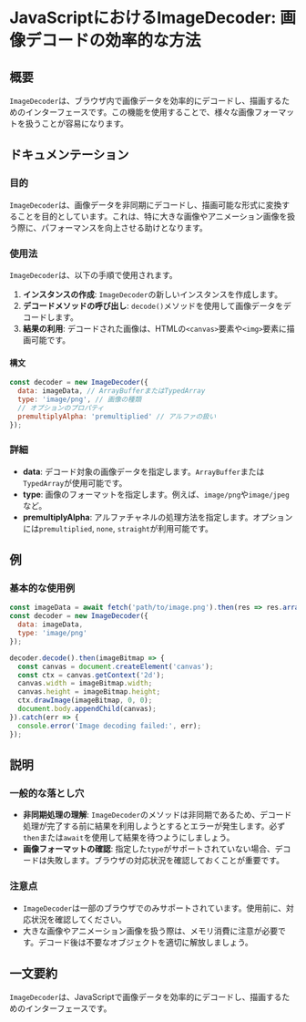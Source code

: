 <!--
Meta Description: # JavaScriptにおけるImageDecoder: 画像デコードの効率的な方法 ## 概要 `ImageDecoder`は、ブラウザ内で画像データを効率的にデコードし、描画するためのインターフェースです。この機能を使用することで、様々な画像フォーマットを扱うことが容易になります。 ## ドキ...
Meta Keywords: imagedecoder, canvas, image, const, type
-->

# JavaScriptにおけるImageDecoder: 画像デコードの効率的な方法

## 概要
`ImageDecoder`は、ブラウザ内で画像データを効率的にデコードし、描画するためのインターフェースです。この機能を使用することで、様々な画像フォーマットを扱うことが容易になります。

## ドキュメンテーション
### 目的
`ImageDecoder`は、画像データを非同期にデコードし、描画可能な形式に変換することを目的としています。これは、特に大きな画像やアニメーション画像を扱う際に、パフォーマンスを向上させる助けとなります。

### 使用法
`ImageDecoder`は、以下の手順で使用されます。

1. **インスタンスの作成**: `ImageDecoder`の新しいインスタンスを作成します。
2. **デコードメソッドの呼び出し**: `decode()`メソッドを使用して画像データをデコードします。
3. **結果の利用**: デコードされた画像は、HTMLの`<canvas>`要素や`<img>`要素に描画可能です。

#### 構文
```javascript
const decoder = new ImageDecoder({
  data: imageData, // ArrayBufferまたはTypedArray
  type: 'image/png', // 画像の種類
  // オプションのプロパティ
  premultiplyAlpha: 'premultiplied' // アルファの扱い
});
```

### 詳細
- **data**: デコード対象の画像データを指定します。`ArrayBuffer`または`TypedArray`が使用可能です。
- **type**: 画像のフォーマットを指定します。例えば、`image/png`や`image/jpeg`など。
- **premultiplyAlpha**: アルファチャネルの処理方法を指定します。オプションには`premultiplied`, `none`, `straight`が利用可能です。

## 例
### 基本的な使用例
```javascript
const imageData = await fetch('path/to/image.png').then(res => res.arrayBuffer());
const decoder = new ImageDecoder({
  data: imageData,
  type: 'image/png'
});

decoder.decode().then(imageBitmap => {
  const canvas = document.createElement('canvas');
  const ctx = canvas.getContext('2d');
  canvas.width = imageBitmap.width;
  canvas.height = imageBitmap.height;
  ctx.drawImage(imageBitmap, 0, 0);
  document.body.appendChild(canvas);
}).catch(err => {
  console.error('Image decoding failed:', err);
});
```

## 説明
### 一般的な落とし穴
- **非同期処理の理解**: `ImageDecoder`のメソッドは非同期であるため、デコード処理が完了する前に結果を利用しようとするとエラーが発生します。必ず`then`または`await`を使用して結果を待つようにしましょう。
- **画像フォーマットの確認**: 指定した`type`がサポートされていない場合、デコードは失敗します。ブラウザの対応状況を確認しておくことが重要です。

### 注意点
- `ImageDecoder`は一部のブラウザでのみサポートされています。使用前に、対応状況を確認してください。
- 大きな画像やアニメーション画像を扱う際は、メモリ消費に注意が必要です。デコード後は不要なオブジェクトを適切に解放しましょう。

## 一文要約
`ImageDecoder`は、JavaScriptで画像データを効率的にデコードし、描画するためのインターフェースです。